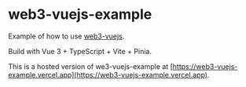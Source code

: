 # web3-vuejs-example

Example of how to use [web3-vuejs](https://github.com/web3-vue/web3-vuejs).

Build with Vue 3 + TypeScript + Vite + Pinia.

This is a hosted version of we3-vuejs-example at [https://web3-vuejs-example.vercel.app](https://web3-vuejs-example.vercel.app).
